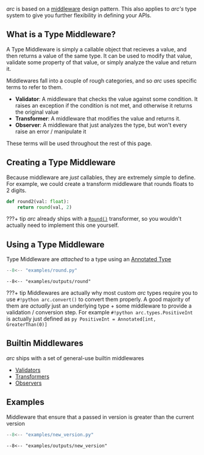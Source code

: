 *arc* is based on a [middleware](../../middleware.md) design pattern. This also applies to *arc's* type system to give you further flexibility in defining your APIs.

## What is a Type Middleware?
A Type Middleware is simply a callable object that recieves a value, and then returns a value of the same
type. It can be used to modify that value, validate some property of that value, or simply analyze the value and return it.

Middlewares fall into a couple of rough categories, and so *arc* uses specific terms to refer to them.

- **Validator**: A middleware that checks the value against some condition. It raises an exception if the condition is not met, and otherwise it returns the original value
- **Transformer**: A middleware that modifies the value and returns it.
- **Observer**: A middleware that just analyzes the type, but won't every raise an error / manipulate it

These terms will be used throughout the rest of this page.

## Creating a Type Middleware
Because middleware are *just* callables, they are extremely simple to define.
For example, we could create a transform middleware that rounds floats to 2 digits.

```py
def round2(val: float):
    return round(val, 2)
```

???+ tip
    *arc* already ships with a [`Round()`](../../../reference/types/middleware/transformers.md#arc.types.middleware.transformers.Round)
    transformer, so you wouldn't actually need to implement this one yourself.

## Using a Type Middleware

Type Middleware are *attached* to a type using an [Annotated Type](https://docs.python.org/3.9/library/typing.html#typing.Annotated)

```py title="examples/round.py"
--8<-- "examples/round.py"
```

```console
--8<-- "examples/outputs/round"
```

???+ tip
    Middlewares are actually why most custom *arc* types require you to use `#!python arc.convert()` to
    convert them properly. A good majority of them are *actually* just an underlying type + some middleware to provide a validation / conversion step. For example `#!python arc.types.PositiveInt` is actually just defined as
    ```py
    PositiveInt = Annotated[int, GreaterThan(0)]
    ```

## Builtin Middlewares
*arc* ships with a set of general-use builtin middlewares

- [Validators](../../../reference/types/middleware/validators.md)
- [Transformers](../../../reference/types/middleware/transformers.md)
- [Observers](../../../reference/types/middleware/observers.md)

## Examples

Middleware that ensure that a passed in version is greater than the current version

```py title="examples/new_version.py"
--8<-- "examples/new_version.py"
```

```console
--8<-- "examples/outputs/new_version"
```
